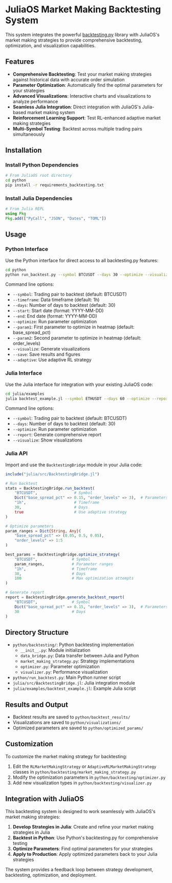 # JuliaOS Market Making Backtesting System

This system integrates the powerful [backtesting.py](https://kernc.github.io/backtesting.py/) library with JuliaOS's market making strategies to provide comprehensive backtesting, optimization, and visualization capabilities.

## Features

- **Comprehensive Backtesting**: Test your market making strategies against historical data with accurate order simulation
- **Parameter Optimization**: Automatically find the optimal parameters for your strategies
- **Advanced Visualizations**: Interactive charts and visualizations to analyze performance
- **Seamless Julia Integration**: Direct integration with JuliaOS's Julia-based market making system
- **Reinforcement Learning Support**: Test RL-enhanced adaptive market making strategies
- **Multi-Symbol Testing**: Backtest across multiple trading pairs simultaneously

## Installation

### Install Python Dependencies

```bash
# From JuliaOS root directory
cd python
pip install -r requirements_backtesting.txt
```

### Install Julia Dependencies

```julia
# From Julia REPL
using Pkg
Pkg.add(["PyCall", "JSON", "Dates", "TOML"])
```

## Usage

### Python Interface

Use the Python interface for direct access to all backtesting.py features:

```bash
cd python
python run_backtest.py --symbol BTCUSDT --days 30 --optimize --visualize
```

Command line options:
- `--symbol`: Trading pair to backtest (default: BTCUSDT)
- `--timeframe`: Data timeframe (default: 1h)
- `--days`: Number of days to backtest (default: 30)
- `--start`: Start date (format: YYYY-MM-DD)
- `--end`: End date (format: YYYY-MM-DD)
- `--optimize`: Run parameter optimization
- `--param1`: First parameter to optimize in heatmap (default: base_spread_pct)
- `--param2`: Second parameter to optimize in heatmap (default: order_levels)
- `--visualize`: Generate visualizations
- `--save`: Save results and figures
- `--adaptive`: Use adaptive RL strategy

### Julia Interface

Use the Julia interface for integration with your existing JuliaOS code:

```bash
cd julia/examples
julia backtest_example.jl --symbol ETHUSDT --days 60 --optimize --report
```

Command line options:
- `--symbol`: Trading pair to backtest (default: BTCUSDT)
- `--days`: Number of days to backtest (default: 30)
- `--optimize`: Run parameter optimization
- `--report`: Generate comprehensive report
- `--visualize`: Show visualizations

### Julia API

Import and use the `BacktestingBridge` module in your Julia code:

```julia
include("julia/src/BacktestingBridge.jl")

# Run backtest
stats = BacktestingBridge.run_backtest(
    "BTCUSDT",                # Symbol
    Dict("base_spread_pct" => 0.15, "order_levels" => 3),  # Parameters
    "1h",                     # Timeframe
    30,                       # Days
    true                      # Use adaptive strategy
)

# Optimize parameters
param_ranges = Dict{String, Any}(
    "base_spread_pct" => (0.05, 0.5, 0.05),
    "order_levels" => 1:5
)

best_params = BacktestingBridge.optimize_strategy(
    "BTCUSDT",               # Symbol
    param_ranges,            # Parameter ranges
    "1h",                    # Timeframe
    30,                      # Days
    100                      # Max optimization attempts
)

# Generate report
report = BacktestingBridge.generate_backtest_report(
    "BTCUSDT",               # Symbol
    Dict("base_spread_pct" => 0.15, "order_levels" => 3),  # Parameters
    30                       # Days
)
```

## Directory Structure

- `python/backtesting/`: Python backtesting implementation
  - `__init__.py`: Module initialization
  - `data_bridge.py`: Data transfer between Julia and Python
  - `market_making_strategy.py`: Strategy implementations
  - `optimizer.py`: Parameter optimization
  - `visualizer.py`: Performance visualization
- `python/run_backtest.py`: Main Python runner script
- `julia/src/BacktestingBridge.jl`: Julia integration module
- `julia/examples/backtest_example.jl`: Example Julia script

## Results and Output

- Backtest results are saved to `python/backtest_results/`
- Visualizations are saved to `python/visualizations/`
- Optimized parameters are saved to `python/optimized_params/`

## Customization

To customize the market making strategy for backtesting:

1. Edit the `RLMarketMakingStrategy` or `AdaptiveRLMarketMakingStrategy` classes in `python/backtesting/market_making_strategy.py`
2. Modify the optimization parameters in `python/backtesting/optimizer.py`
3. Add new visualization types in `python/backtesting/visualizer.py`

## Integration with JuliaOS

This backtesting system is designed to work seamlessly with JuliaOS's market making strategies:

1. **Develop Strategies in Julia**: Create and refine your market making strategies in Julia
2. **Backtest in Python**: Use Python's backtesting.py for comprehensive testing
3. **Optimize Parameters**: Find optimal parameters for your strategies
4. **Apply to Production**: Apply optimized parameters back to your Julia strategies

The system provides a feedback loop between strategy development, backtesting, optimization, and deployment.
